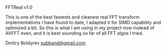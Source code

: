 FFTReal v1.0

This is one of the best fastests and cleanest real FFT transform 
implementations I have found to date, I adapted it for SIMD capability and optimized a bit.
So this is what I am using in my project now instead of AVFFT even, and it is best sounding
so far of all FFT algos I tried.

Dmitry Boldyrev <subband@gmail.com>
